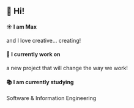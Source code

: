 ## 👋 Hi!
#### ☀️ I am Max
  and I love creative... creating!
#### 💼 I currently work on
  a new project that will change the way we work!
#### 📚 I am currently studying
  Software & Information Engineering

